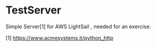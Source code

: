 # TestServer

Simple Server[1] for AWS LightSail , needed for an exercise.

[1] https://www.acmesystems.it/python_http
